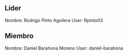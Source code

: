 ## Líder

Nombre: Rodrigo Pinto Aguilera User: Rpinto03

## Miembro

Nombre: Daniel Barahona Moreno User: daniel-barahona
